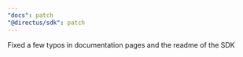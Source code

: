```yaml
---
"docs": patch
"@directus/sdk": patch
---
```


Fixed a few typos in documentation pages and the readme of the SDK
